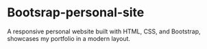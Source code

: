 # Bootsrap-personal-site
A responsive personal website built with HTML, CSS, and Bootstrap, showcases my portfolio in a modern layout.
